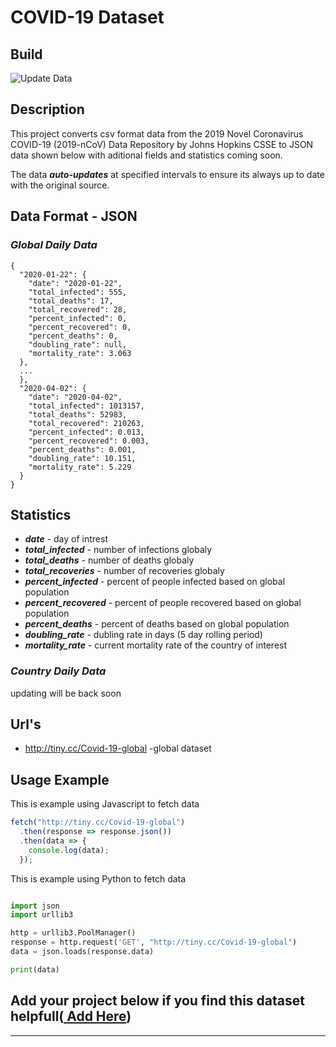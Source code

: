 # COVID-19 Dataset

## **Build**

![Update Data](https://github.com/TuTomasz/Covid19-Dataset/workflows/Update%20Data/badge.svg)
## **Description**

This project converts csv format data from the 2019 Novel Coronavirus COVID-19 (2019-nCoV) Data Repository by Johns Hopkins CSSE to JSON data shown below with aditional fields and statistics coming soon.

The data **_auto-updates_** at specified intervals to ensure its always up to date with the original source.

## **Data Format - JSON**

### **_Global Daily Data_**

```YML
{
  "2020-01-22": {
    "date": "2020-01-22",
    "total_infected": 555,
    "total_deaths": 17,
    "total_recovered": 28,
    "percent_infected": 0,
    "percent_recovered": 0,
    "percent_deaths": 0,
    "doubling_rate": null,
    "mortality_rate": 3.063
  },
  ...
  },
  "2020-04-02": {
    "date": "2020-04-02",
    "total_infected": 1013157,
    "total_deaths": 52983,
    "total_recovered": 210263,
    "percent_infected": 0.013,
    "percent_recovered": 0.003,
    "percent_deaths": 0.001,
    "doubling_rate": 10.151,
    "mortality_rate": 5.229
  }
}
```

## **Statistics**

- **_date_** - day of intrest
- **_total_infected_** - number of infections globaly
- **_total_deaths_** - number of deaths globaly
- **_total_recoveries_** - number of recoveries globaly
- **_percent_infected_** - percent of people infected based on global population
- **_percent_recovered_** - percent of people recovered based on global population
- **_percent_deaths_** - percent of deaths based on global population
- **_doubling_rate_** - dubling rate in days (5 day rolling period)
- **_mortality_rate_** - current mortality rate of the country of interest

### **_Country Daily Data_**

updating will be back soon


## **Url's**

- http://tiny.cc/Covid-19-global -global dataset

## **Usage Example**

This is example using Javascript to fetch data

```javascript
fetch("http://tiny.cc/Covid-19-global")
  .then(response => response.json())
  .then(data => {
    console.log(data);
  });
```

This is example using Python to fetch data

```python

import json
import urllib3

http = urllib3.PoolManager()
response = http.request('GET', "http://tiny.cc/Covid-19-global")
data = json.loads(response.data)

print(data)

```

## Add your project below if you find this dataset helpfull([ Add Here](https://github.com/TuTomasz/Covid19-API/edit/master/README.md))

---
